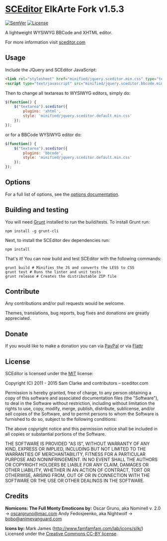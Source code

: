 # [SCEditor](http://www.sceditor.com/) ElkArte Fork v1.5.3

[![SemVer](http://img.shields.io/:semver-✓-brightgreen.svg?style=flat-square)](http://semver.org)
[![License](http://img.shields.io/npm/l/sceditor.svg?style=flat-square)](https://github.com/samclarke/SCEditor/blob/master/MIT.txt)

A lightweight WYSIWYG BBCode and XHTML editor.

For more information visit [sceditor.com](http://www.sceditor.com/)


## Usage

Include the JQuery and SCEditor JavaScript:

```html
<link rel="stylesheet" href="minified/jquery.sceditor.min.css" type="text/css" media="all" />
<script type="text/javascript" src="minified/jquery.sceditor.bbcode.min.js"></script>
```

Then to change all textareas to WYSIWYG editors, simply do:

```js
$(function() {
	$("textarea").sceditor({
		plugins: 'xhtml',
		style: 'minified/jquery.sceditor.default.min.css'
	});
});
```

or for a BBCode WYSIWYG editor do:

```js
$(function() {
	$("textarea").sceditor({
		plugins: 'bbcode',
		style: 'minified/jquery.sceditor.default.min.css'
	});
});
```



## Options

For a full list of options, see the [options documentation](http://www.sceditor.com/documentation/options/).



## Building and testing

You will need [Grunt](http://gruntjs.com/) installed to run the build/tests. To install Grunt run:

    npm install -g grunt-cli

Next, to install the SCEditor dev dependencies run:

    npm install

That's it! You can now build and test SCEditor with the following commands:

    grunt build # Minifies the JS and converts the LESS to CSS
    grunt test # Runs the linter and unit tests
    grunt release # Creates the distributable ZIP file



## Contribute

Any contributions and/or pull requests would be welcome.

Themes, translations, bug reports, bug fixes and donations are greatly appreciated.



## Donate

If you would like to make a donation you can via
[PayPal](https://www.paypal.com/cgi-bin/webscr?cmd=_s-xclick&hosted_button_id=AVJSF5NEETYYG)
or via [Flattr](http://flattr.com/thing/400345/SCEditor)



## License

SCEditor is licensed under the [MIT](http://www.opensource.org/licenses/mit-license.php) license:


Copyright (C) 2011 - 2015 Sam Clarke and contributors – sceditor.com

Permission is hereby granted, free of charge, to any person obtaining a copy of this software and associated documentation files (the "Software"), to deal in the Software without restriction, including without limitation the rights to use, copy, modify, merge, publish, distribute, sublicense, and/or sell copies of the Software, and to permit persons to whom the Software is furnished to do so, subject to the following conditions:

The above copyright notice and this permission notice shall be included in all copies or substantial portions of the Software.

THE SOFTWARE IS PROVIDED "AS IS", WITHOUT WARRANTY OF ANY KIND, EXPRESS OR IMPLIED, INCLUDING BUT NOT LIMITED TO THE WARRANTIES OF MERCHANTABILITY, FITNESS FOR A PARTICULAR PURPOSE AND NONINFRINGEMENT. IN NO EVENT SHALL THE AUTHORS OR COPYRIGHT HOLDERS BE LIABLE FOR ANY CLAIM, DAMAGES OR OTHER LIABILITY, WHETHER IN AN ACTION OF CONTRACT, TORT OR OTHERWISE, ARISING FROM, OUT OF OR IN CONNECTION WITH THE SOFTWARE OR THE USE OR OTHER DEALINGS IN THE SOFTWARE.



## Credits

**Nomicons: The Full Monty Emoticons by:**
Oscar Gruno, aka Nominell v. 2.0 -> oscargruno@mac.com
Andy Fedosjeenko, aka Nightwolf -> bobo@animevanguard.com

**Icons by:**
Mark James (http://www.famfamfam.com/lab/icons/silk/)
Licensed under the [Creative Commons CC-BY license](http://creativecommons.org/licenses/by/3.0/).